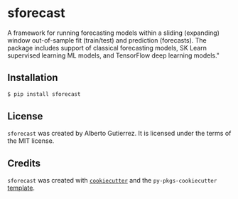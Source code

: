 # sforecast

A framework for running forecasting models within a sliding (expanding) window out-of-sample  fit (train/test) and prediction (forecasts). The package includes support of classical forecasting models, SK Learn supervised learning ML models, and TensorFlow deep learning models."

## Installation

```bash
$ pip install sforecast
```

## License

`sforecast` was created by Alberto Gutierrez. It is licensed under the terms of the MIT license.

## Credits

`sforecast` was created with [`cookiecutter`](https://cookiecutter.readthedocs.io/en/latest/) and the `py-pkgs-cookiecutter` [template](https://github.com/py-pkgs/py-pkgs-cookiecutter).

